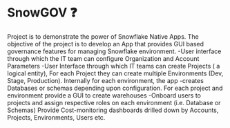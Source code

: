 # SnowGOV :question:
Project is to demonstrate the power of Snowflake Native Apps. The objective of the project is to develop an App that provides GUI based governance features for managing Snowflake environment.
-User interface through which the IT team can configure Organization and Account Parameters
-User Interface through which IT teams can create Projects ( a logical entity), For each Project they can create multiple Environments (Dev, Stage, Production). Internally for each environment, the app
-creates Databases or schemas depending upon configuration. For each project and environment provide a GUI to create warehouses
-Onboard users to projects and assign respective roles on each environment (i.e. Database or Schemas)
Provide Cost-monitoring dashboards drilled down by Accounts, Projects, Environments, Users etc.

